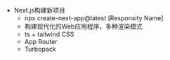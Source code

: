 - Next.js构建新项目
    - npx create-next-app@latest [Responsity Name]
    - 构建现代化的Web应用程序，多种渲染模式
    - ts + tailwind CSS
    - App Router
    - Turbopack